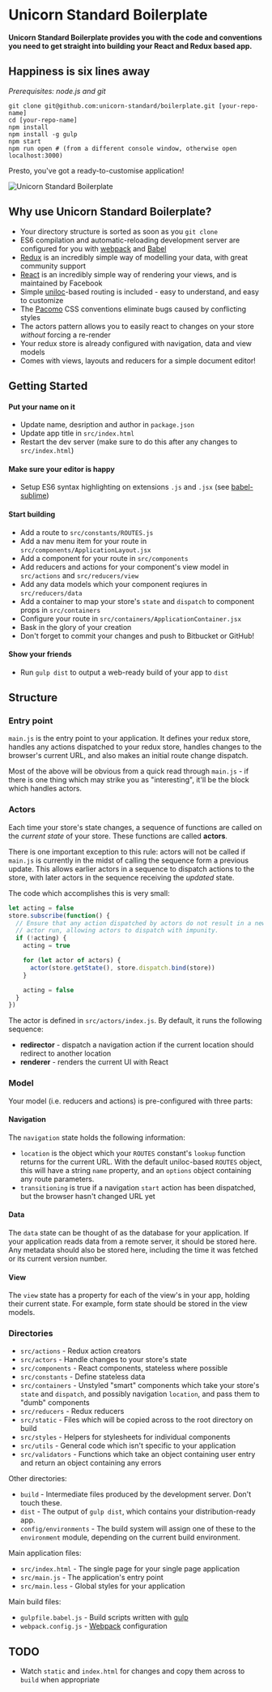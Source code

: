 # Unicorn Standard Boilerplate

**Unicorn Standard Boilerplate provides you with the code and conventions you need to get straight into building your React and Redux based app.**

## Happiness is six lines away

*Prerequisites: node.js and git*

```
git clone git@github.com:unicorn-standard/boilerplate.git [your-repo-name]
cd [your-repo-name]
npm install
npm install -g gulp
npm start
npm run open # (from a different console window, otherwise open localhost:3000)
```

Presto, you've got a ready-to-customise application!

![Unicorn Standard Boilerplate](http://unicornstandard.com/files/boilerplate.png)

## Why use Unicorn Standard Boilerplate?

- Your directory structure is sorted as soon as you `git clone`
- ES6 compilation and automatic-reloading development server are configured for you with [webpack](https://webpack.github.io/) and [Babel](https://babeljs.io/)
- [Redux](http://redux.js.org/) is an incredibly simple way of modelling your data, with great community support
- [React](https://www.reactjs.org/) is an incredibly simple way of rendering your views, and is maintained by Facebook
- Simple [uniloc](http://unicornstandard.com/packages/uniloc.html)-based routing is included - easy to understand, and easy to customize
- The [Pacomo](http://unicornstandard.com/packages/pacomo.html) CSS conventions eliminate bugs caused by conflicting styles
- The actors pattern allows you to easily react to changes on your store *without* forcing a re-render
- Your redux store is already configured with navigation, data and view models
- Comes with views, layouts and reducers for a simple document editor!

## Getting Started

#### Put your name on it

- Update name, desription and author in `package.json`
- Update app title in `src/index.html`
- Restart the dev server (make sure to do this after any changes to `src/index.html`)

#### Make sure your editor is happy

- Setup ES6 syntax highlighting on extensions `.js` and `.jsx` (see [babel-sublime](https://github.com/babel/babel-sublime))

#### Start building

- Add a route to `src/constants/ROUTES.js`
- Add a nav menu item for your route in `src/components/ApplicationLayout.jsx`
- Add a component for your route in `src/components`
- Add reducers and actions for your component's view model in `src/actions` and `src/reducers/view`
- Add any data models which your component reqiures in `src/reducers/data`
- Add a container to map your store's `state` and `dispatch` to component props in `src/containers`
- Configure your route in `src/containers/ApplicationContainer.jsx`
- Bask in the glory of your creation
- Don't forget to commit your changes and push to Bitbucket or GitHub!

#### Show your friends

- Run `gulp dist` to output a web-ready build of your app to `dist`

## Structure

### Entry point

`main.js` is the entry point to your application. It defines your redux store, handles any actions dispatched to your redux store, handles changes to the browser's current URL, and also makes an initial route change dispatch.

Most of the above will be obvious from a quick read through `main.js` - if there is one thing which may strike you as "interesting", it'll be the block which handles actors.

### Actors

Each time your store's state changes, a sequence of functions are called on the *current state* of your store. These functions are called **actors**.

There is one important exception to this rule: actors will not be called if `main.js` is currently in the midst of calling the sequence form a previous update. This allows earlier actors in a sequence to dispatch actions to the store, with later actors in the sequence receiving the *updated* state.

The code which accomplishes this is very small:

```javascript
let acting = false
store.subscribe(function() {
  // Ensure that any action dispatched by actors do not result in a new
  // actor run, allowing actors to dispatch with impunity.
  if (!acting) {
    acting = true

    for (let actor of actors) {
      actor(store.getState(), store.dispatch.bind(store))
    }

    acting = false
  }
})
```

The actor is defined in `src/actors/index.js`. By default, it runs the following sequence:

- **redirector** - dispatch a navigation action if the current location should redirect to another location
- **renderer** - renders the current UI with React

### Model

Your model (i.e. reducers and actions) is pre-configured with three parts:

#### Navigation

The `navigation` state holds the following information:

- `location` is the object which your `ROUTES` constant's `lookup` function returns for the current URL. With the default uniloc-based `ROUTES` object, this will have a string `name` property, and an `options` object containing any route parameters.
- `transitioning` is true if a navigation `start` action has been dispatched, but the browser hasn't changed URL yet

#### Data

The `data` state can be thought of as the database for your application. If your application reads data from a remote server, it should be stored here. Any metadata should also be stored here, including the time it was fetched or its current version number.

#### View

The `view` state has a property for each of the view's in your app, holding their current state. For example, form state should be stored in the view models.

### Directories

- `src/actions` - Redux action creators
- `src/actors` - Handle changes to your store's state
- `src/components` - React components, stateless where possible
- `src/constants` - Define stateless data
- `src/containers` - Unstyled "smart" components which take your store's `state` and `dispatch`, and possibly navigation `location`, and pass them to "dumb" components
- `src/reducers` - Redux reducers
- `src/static` - Files which will be copied across to the root directory on build
- `src/styles` - Helpers for stylesheets for individual components
- `src/utils` - General code which isn't specific to your application
- `src/validators` - Functions which take an object containing user entry and return an object containing any errors

Other directories:

- `build` - Intermediate files produced by the development server. Don't touch these.
- `dist` - The output of `gulp dist`, which contains your distribution-ready app.
- `config/environments` - The build system will assign one of these to the `environment` module, depending on the current build environment.

Main application files:

- `src/index.html` - The single page for your single page application
- `src/main.js` - The application's entry point
- `src/main.less` - Global styles for your application

Main build files:

- `gulpfile.babel.js` - Build scripts written with [gulp](http://gulpjs.com/)
- `webpack.config.js` - [Webpack](http://webpack.github.io/) configuration

## TODO

- Watch `static` and `index.html` for changes and copy them across to `build` when appropriate
